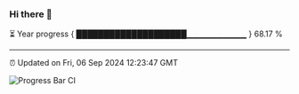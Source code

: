 ### Hi there 👋

⏳ Year progress { ████████████████████▁▁▁▁▁▁▁▁▁▁ } 68.17 %

---

⏰ Updated on Fri, 06 Sep 2024 12:23:47 GMT

![Progress Bar CI](https://github.com/liununu/liununu/workflows/Progress%20Bar%20CI/badge.svg)
